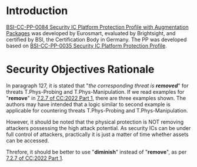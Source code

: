 # Introduction
[BSI-CC-PP-0084 Security IC Platform Protection Profile with Augmentation Packages](https://commoncriteriaportal.org/nfs/ccpfiles/files/ppfiles/pp0084b_pdf.pdf) was developed by Eurosmart, evaluated by Brightsight, and certified by BSI, the Certification Body in Germany.
The PP was developed based on [BSI-CC-PP-0035 Security IC Platform Protection Profile](https://commoncriteriaportal.org/nfs/ccpfiles/files/ppfiles/pp0035b.pdf).

# Security Objectives Rationale
In paragraph 127, it is stated that "*the corresponding threat is* **_removed_**" for threats T.Phys-Probing and T.Phys-Manipulation.
If we read examples for "**remove**" in [7.2.7 of CC:2022 Part 1](https://commoncriteriaportal.org/files/ccfiles/CC2022PART1R1.pdf#page=48), there are three examples shown.
The authors may have intended that a logic similar to second example is applicable for countering threats T.Phys-Probing and T.Phys-Manipulation.

However, it should be noted that the physical protection is NOT removing attackers possessing the high attack potential.
As security ICs can be under full control of attackers, practically it is just a matter of time whether assets can be accessed.

Threfore, it should be better to use "**diminish**" instead of "**remove**", as per [7.2.7 of CC:2022 Part 1](https://commoncriteriaportal.org/files/ccfiles/CC2022PART1R1.pdf#page=48).
